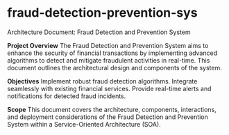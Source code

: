# fraud-detection-prevention-sys
Architecture Document: Fraud Detection and Prevention System

**Project Overview**
The Fraud Detection and Prevention System aims to enhance the security of financial transactions by implementing advanced algorithms to detect and mitigate fraudulent activities in real-time. This document outlines the architectural design and components of the system.

**Objectives**
Implement robust fraud detection algorithms.
Integrate seamlessly with existing financial services.
Provide real-time alerts and notifications for detected fraud incidents.

**Scope**
This document covers the architecture, components, interactions, and deployment considerations of the Fraud Detection and Prevention System within a Service-Oriented Architecture (SOA).
